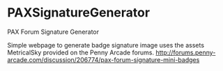 # PAXSignatureGenerator
PAX Forum Signature Generator

Simple webpage to generate badge signature image uses the assets MetricalSky provided on the Penny Arcade forums.
http://forums.penny-arcade.com/discussion/206774/pax-forum-signature-mini-badges
